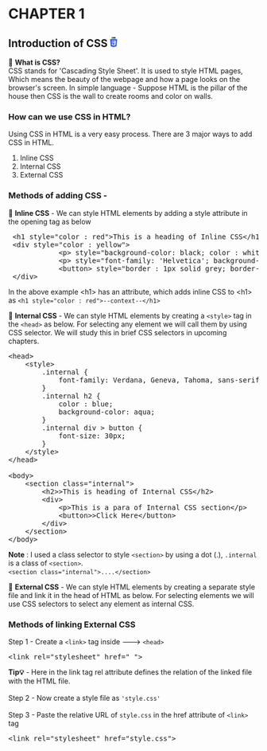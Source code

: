 # CHAPTER 1
## Introduction of CSS <img src="https://github.com/Ninja-Vikash/Assets/blob/main/Asset%20Icon/cssLogo.png" height="20px"/>
<p>
🔵 <b>What is CSS?</b><br>
CSS stands for 'Cascading Style Sheet'.
It is used to style HTML pages, Which means the beauty of the webpage and how a page looks on the browser's screen.
In simple language -
Suppose HTML is the pillar of the house then CSS is the wall to create rooms and color on walls.
</p>

### How can we use CSS in HTML?
Using CSS in HTML is a very easy process.
There are 3 major ways to add CSS in HTML. 

 1. Inline CSS
 2. Internal CSS
 3. External CSS


### Methods of adding CSS -
🔵 <b>Inline CSS</b> - We can style HTML elements by adding a style attribute in the opening tag as below
<pre>
 &lth1 style="color : red"&gtThis is a heading of Inline CSS&lt/h1&gt
 &ltdiv style="color : yellow"&gt
            &ltp&gt style="background-color: black; color : white"&gtThis is a para&lt/p&gt
            &ltp&gt style="font-family: 'Helvetica'; background-color: blue;"&gtThis is a another para&lt/p&gt
            &ltbutton&gt style="border : 1px solid grey; border-radius: 5px;"&gtClick Me&lt/button&gt
 &lt/div&gt
</pre>
In the above example &lt;h1&gt; has an attribute, which adds inline CSS to &lt;h1&gt; as  `<h1 style="color : red">--context--</h1>`

🔵 <b>Internal CSS</b> - We can style HTML elements by creating a `<style>` tag in the `<head>` as below. For selecting 
     any element we will call them by 
     using CSS selector. We will study this in brief CSS selectors in upcoming chapters.
<pre>
&lthead&gt
    &ltstyle&gt
        .internal {
            font-family: Verdana, Geneva, Tahoma, sans-serif;
        }
        .internal h2 {
            color : blue;
            background-color: aqua;
        }
        .internal div > button {
            font-size: 30px;
        }
    &lt/style&gt
&lt/head&gt

&ltbody&gt
    &ltsection class="internal"&gt
        &lth2&gt>This is heading of Internal CSS&lt/h2&gt
        &ltdiv&gt
            &ltp&gtThis is a para of Internal CSS section&lt/p&gt
            &ltbutton&gt>Click Here&lt/button&gt
        &lt/div&gt
    &lt/section&gt
&lt/body&gt
</pre>

**Note** : I used a class selector to style `<section>` by using a dot (.), `.internal` is a class of `<section>`. <br>
`<section class="internal">....</section>`

🔵 <b>External CSS</b> - We can style HTML elements by creating a separate style file and link it in the head of HTML as below. For selecting elements we will use CSS selectors to select any element as internal CSS.<br>
### Methods of linking External CSS
Step 1 - Create a `<link>` tag inside ---> `<head>`
<pre>
&lt;link rel="stylesheet" href=" "&gt; 
</pre>
**Tip💡** - Here in the link tag rel attribute defines the relation of the linked file with the HTML file. <br> <br>
Step 2 - Now create a style file as `'style.css'` <br> <br>
Step 3 - Paste the relative URL of `style.css` in the href attribute of `<link>` tag
<pre>
&ltlink rel="stylesheet" href="style.css"&gt
</pre>

